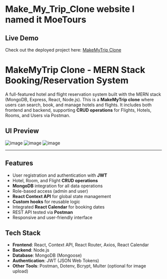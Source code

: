 # Make_My_Trip_Clone website I named it MoeTours
## Live Demo
Check out the deployed project here: [MakeMyTrip Clone](https://make-my-trip-clone-ub1r.onrender.com)
# MakeMyTrip Clone - MERN Stack Booking/Reservation System

A full-featured hotel and flight reservation system built with the MERN stack (MongoDB, Express, React, Node.js). This is a **MakeMyTrip clone** where users can search, book, and manage hotels and flights. It includes both frontend and backend, supporting **CRUD operations** for Flights, Hotels, Rooms, and Users via Postman.

## UI Preview

![image](https://github.com/user-attachments/assets/5e883b13-eab6-41ed-88a6-335209c3a936)
![image](https://github.com/user-attachments/assets/cee11df3-71c2-454f-8ab9-ebc51ebc8f90)
![image](https://github.com/user-attachments/assets/73671c74-d096-43af-908c-d23287896c2e)


  


---

## Features

- User registration and authentication with **JWT**
- Hotel, Room, and Flight **CRUD operations**
- **MongoDB** integration for all data operations
- Role-based access (admin and user)
- **React Context API** for global state management
- **Custom hooks** for reusable logic
- Integrated **React Calendar** for booking dates
- REST API tested via **Postman**
- Responsive and user-friendly interface


##  Tech Stack

- **Frontend**: React, Context API, React Router, Axios, React Calendar
- **Backend**: Node.js
- **Database**: MongoDB (Mongoose)
- **Authentication**: JWT (JSON Web Tokens)
- **Other Tools**: Postman, Dotenv, Bcrypt, Multer (optional for image upload)
